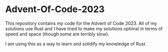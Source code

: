 # Advent-Of-Code-2023
This repository contains my code for the Advent of Code 2023. All of my solutions use Rust and I have tried to make my solutions optimal in terms of speed and space (though some are terribly slow).

I am using this as a way to learn and solidify my knowledge of Rust.

